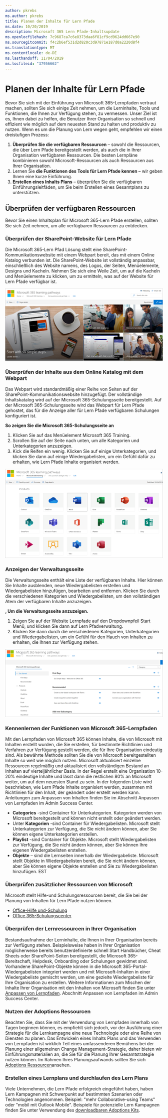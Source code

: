 ```yaml
---
author: pkrebs
ms.author: pkrebs
title: Planen der Inhalte für Lern Pfade
ms.date: 10/20/2019
description: Microsoft 365 Lern Pfade-Inhaltsupdate
ms.openlocfilehash: 7c9687ca7c6e8373daa6f81cf9cd9624dd667e90
ms.sourcegitcommit: f4c2b6ef531d2d820c3d97871e187d0a2220d8f4
ms.translationtype: MT
ms.contentlocale: de-DE
ms.lasthandoff: 11/04/2019
ms.locfileid: "37956662"
---
```

# <a name="plan-your-learning-pathways-content"></a>Planen der Inhalte für Lern Pfade
Bevor Sie sich mit der Einführung von Microsoft 365-Lernpfaden vertraut machen, sollten Sie sich einige Zeit nehmen, um die Lerninhalte, Tools und Funktionen, die Ihnen zur Verfügung stehen, zu vermessen. Unser Ziel ist es, Ihnen dabei zu helfen, die Benutzer Ihrer Organisation so schnell und effizient wie möglich auf dem neuesten Stand zu halten und produktiv zu nutzen. Wenn es um die Planung von Lern wegen geht, empfehlen wir einen dreistufigen Prozess:

1. **Überprüfen Sie die verfügbaren Ressourcen** – sowohl die Ressourcen, die über Lern Pfade bereitgestellt werden, als auch die in Ihrer Organisation verfügbaren Ressourcen. Die besten Lernpläne kombinieren sowohl Microsoft-Ressourcen als auch Ressourcen aus Ihrer Organisation.
2. Lernen Sie **die Funktionen des Tools für Lern Pfade kennen** – wir geben Ihnen eine kurze Einführung. 
3. **Erstellen eines Inhalts Plans** – überprüfen Sie die verfügbaren Einführungsleitfäden, um Sie beim Erstellen eines Gesamtplans zu unterstützen.

## <a name="review-the-available-resources"></a>Überprüfen der verfügbaren Ressourcen
Bevor Sie einen Inhaltsplan für Microsoft 365-Lern Pfade erstellen, sollten Sie sich Zeit nehmen, um alle verfügbaren Ressourcen zu entdecken.  

### <a name="review-the-learning-pathways-sharepoint-site"></a>Überprüfen der SharePoint-Website für Lern Pfade
Die Microsoft 365-Lern Pfad Lösung stellt eine SharePoint-Kommunikationswebsite mit einem Webpart bereit, das mit einem Online Katalog verbunden ist. Die SharePoint-Website ist vollständig anpassbar, einschließlich des Website namens, des Logos, der Seiten, Menüelemente, Designs und Kacheln. Nehmen Sie sich eine Weile Zeit, um auf die Kacheln und Menüelemente zu klicken, um zu ermitteln, was auf der Website für Lern Pfade verfügbar ist.

![CG-Introducing. png](media/cg-introducing.png)

### <a name="review-the-content-from-the-online-catalog-with-the-web-part"></a>Überprüfen der Inhalte aus dem Online Katalog mit dem Webpart
Das Webpart wird standardmäßig einer Reihe von Seiten auf der SharePoint-Kommunikationswebsite hinzugefügt. Der vollständige Inhaltskatalog wird auf der Microsoft 365-Schulungsseite bereitgestellt. Auf der Microsoft 365-Schulungsseite wird das Webpart für Lern Pfade gehostet, das für die Anzeige aller für Lern Pfade verfügbaren Schulungen konfiguriert ist. 

**So zeigen Sie die Microsoft 365-Schulungsseite an**
1. Klicken Sie auf das Menüelement Microsoft 365 Training. 
1. Scrollen Sie auf der Seite nach unten, um alle Kategorien und Unterkategorien anzuzeigen.
2. Kick die Reifen ein wenig. Klicken Sie auf einige Unterkategorien, und klicken Sie dann auf einige Wiedergabelisten, um ein Gefühl dafür zu erhalten, wie Lern Pfade Inhalte organisiert werden. 

![CG-adminsuccesscenterplan_01. png](media/cg-adminsuccesscenterplan_01.png)

### <a name="view-the-administration-page"></a>Anzeigen der Verwaltungsseite
Die Verwaltungsseite enthält eine Liste der verfügbaren Inhalte. Hier können Sie Inhalte ausblenden, neue Wiedergabelisten erstellen und Wiedergabelisten hinzufügen, bearbeiten und entfernen. Klicken Sie durch die verschiedenen Kategorien und Wiedergabelisten, um den vollständigen Atem der verfügbaren Inhalte anzuzeigen. 

**, Um die Verwaltungsseite anzuzeigen.**
1. Zeigen Sie auf der Website Lernpfade auf den Dropdownpfeil Start Menü, und klicken Sie dann auf Lern Pfadverwaltung.  
2. Klicken Sie dann durch die verschiedenen Kategorien, Unterkategorien und Wiedergabelisten, um ein Gefühl für den Hauch von Inhalten zu erhalten, die Ihnen zur Verfügung stehen. 

![CG-adminsuccesscenterplan_02. png](media/cg-adminsuccesscenterplan_02.png)

### <a name="get-to-know-the-capabilities-of-microsoft-365-learning-pathways"></a>Kennenlernen der Funktionen von Microsoft 365-Lernpfaden
Mit den Lernpfaden von Microsoft 365 können Inhalte, die von Microsoft mit Inhalten erstellt wurden, die Sie erstellen, für bestimmte Richtlinien und Verfahren zur Verfügung gestellt werden, die für Ihre Organisation eindeutig sind. Als bewährte Methode sollten Sie die von Microsoft bereitgestellten Inhalte so weit wie möglich nutzen. Microsoft aktualisiert einzelne Ressourcen regelmäßig und aktualisiert den vollständigen Bestand an Inhalten auf vierteljährlicher Basis. In der Regel erstellt eine Organisation 10-20% eindeutige Inhalte und lässt dann die restlichen 80% an Microsoft weiter, um auf dem neuesten Stand zu sein. In der folgenden Liste wird beschrieben, wie Lern Pfade Inhalte organisiert werden, zusammen mit Richtlinien für den Inhalt, der geändert oder erstellt werden kann. Anleitungen zum Anpassen von Inhalten finden Sie im Abschnitt Anpassen von Lernpfaden im Admin Success Center.

- **Categories** -sind Container für Unterkategorien. Kategorien werden von Microsoft bereitgestellt und können nicht erstellt oder geändert werden.
- Unter **Kategorien** -sind Container für Wiedergabelisten. Microsoft stellt Unterkategorien zur Verfügung, die Sie nicht ändern können, aber Sie können eigene Unterkategorien erstellen. 
- **Playlist** -sind Container für Objekte. Microsoft stellt Wiedergabelisten zur Verfügung, die Sie nicht ändern können, aber Sie können Ihre eigenen Wiedergabelisten erstellen.  
- **Objekte** – sind die Lernseiten innerhalb der Wiedergabeliste. Microsoft stellt Objekte in Wiedergabelisten bereit, die Sie nicht ändern können, aber Sie können eigene Objekte erstellen und Sie zu Wiedergabelisten hinzufügen. EST

### <a name="review-additional-resources-from-microsoft"></a>Überprüfen zusätzlicher Ressourcen von Microsoft
Microsoft stellt Hilfe-und Schulungsressourcen bereit, die Sie bei der Planung von Inhalten für Lern Pfade nutzen können.  

-  [Office-Hilfe und-Schulung](https://support.office.com)
-  [Office 365-Schulungscenter](https://support.office.com/office-training-center)

### <a name="review-the-learning-resources-in-your-organization"></a>Überprüfen der Lernressourcen in Ihrer Organisation
Bestandsaufnahme der Lerninhalte, die Ihnen in Ihrer Organisation bereits zur Verfügung stehen.
Beispielsweise haben in Ihrer Organisation möglicherweise bereits benutzerdefinierte schnell Start Handbücher, Cheat Sheets oder SharePoint-Seiten bereitgestellt, die Microsoft 365-Bereitschaft, Helpdesk, Onboarding oder Schulungen gewidmet sind. Vorhandene SharePoint-Objekte können in die Microsoft 365-Portal-Wiedergabelisten integriert werden und mit Microsoft-Inhalten in einer Wiedergabeliste gemischt werden, um eine gezielte Wiedergabeliste für Ihre Organisation zu erstellen. Weitere Informationen zum Mischen der Inhalte Ihrer Organisation mit den Inhalten von Microsoft finden Sie unter [Anpassen von Lernpfaden](custom_overview.md). Abschnitt Anpassen von Lernpfaden im Admin Success Center.

### <a name="leverage-the-adoption-resources"></a>Nutzen der Adoptions Ressourcen
Beachten Sie, dass Sie mit der Verwendung von Lernpfaden innerhalb von Tagen beginnen können, es empfiehlt sich jedoch, vor der Ausführung einer Strategie für die Lernkampagne eine neue Technologie oder eine Reihe von Diensten zu planen. Das Entwickeln eines Inhalts Plans und das Verwenden von Lernpfaden ist wirklich Teil eines umfassenderen Bemühens bei der Planung einer allgemeinen Change Management-Strategie, daher bieten wir Einführungsmaterialien an, die Sie für die Planung Ihrer Gesamtstrategie nutzen können. Im Rahmen Ihres Planungsaufwands sollten Sie sich [Adoptions Ressourcen](https://resources.techcommunity.microsoft.com/adoption/)ansehen.

### <a name="build-a-learning-plan-and-iterate"></a>Erstellen eines Lernplans und durchlaufen des Lern Plans 
Viele Unternehmen, die Lern Pfade erfolgreich eingeführt haben, haben Lern Kampagnen mit Schwerpunkt auf bestimmten Szenarien oder Technologien angenommen. Beispiel: "mehr Collaborative-using Teams" oder "mobil mit Outlook Mobile". Beispiele für potenzielle Lern Kampagnen finden Sie unter Verwendung des [downloadbaren Adoptions Kits](https://teamworktools.azurewebsites.net/m365lp/m365lpadoptionkit.zip).


 
